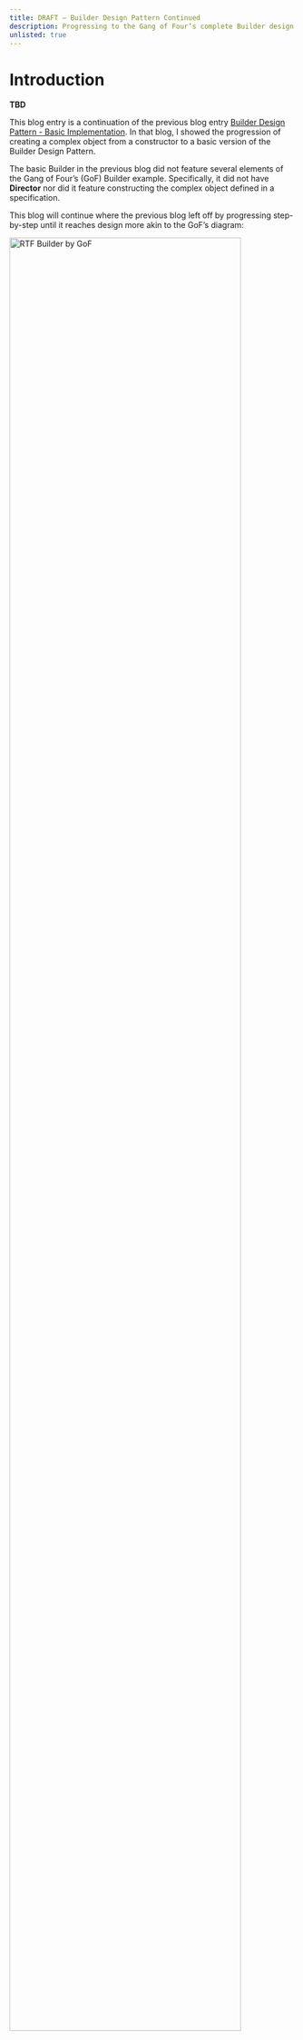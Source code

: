 ```yaml
---
title: DRAFT – Builder Design Pattern Continued
description: Progressing to the Gang of Four’s complete Builder design
unlisted: true
---
```


# Introduction
__TBD__

This blog entry is a continuation of the previous blog entry [Builder Design Pattern - Basic Implementation]( https://jhumelsine.github.io/2025/08/13/builder-basic-impl.html). In that blog, I showed the progression of creating a complex object from a constructor to a basic version of the Builder Design Pattern.

The basic Builder in the previous blog did not feature several elements of the Gang of Four’s (GoF) Builder example. Specifically, it did not have __Director__ nor did it feature constructing the complex object defined in a specification.

This blog will continue where the previous blog left off by progressing step-by-step until it reaches design more akin to the GoF’s diagram:

<img src="/assets/Builder1-1.png" alt="RTF Builder by GoF" width = "90%" align="center" style="padding-right: 35px;">
 

These step-by-step transitions will pull elements of the design apart along their seams. There will be a little messiness as I progress. It’s like reorganizing a room. You need to pull everything apart before you can organize the elements to put it back together.

This blog entry will focus upon the design elements and implementation snippets in transition toward the GoF’s Builder design.

# Addressing Tight Coupling
The previous blog concluded with the [Pizza.Builder]( https://jhumelsine.github.io/2025/08/13/builder-basic-impl.html#the-pizzabuilder) design, which is indeed a Builder. But `Pizza.Builder` was declared as an inner class of `Pizza`, which tightly coupled the two classes. For some designs this may make perfect sense. However, this tight coupling won’t support the remaining GoF Builder behaviors that I want to convey.

Here is an intermediate redesign moving toward the GoF’s Builder. This would not be my final design. I must make some _accommodations_ in this design that I don’t particularly like, but they will make it easier to transition to the full GoF Builder design. I am mostly including this design since it is a transient transitional phase in moving toward the final design.

Here is the updated UML diagram with separate `PizzaBuilder` and `Pizza` class definitions. `Pizza` no longer has knowledge of nor depends upon `PizzaBuilder`. I also added a `Client` class to show how it uses `PizzaBuilder` to build a `Pizza` instance. The `Client` is the [Configurer](https://jhumelsine.github.io/2023/10/09/dependency-injection-design-pattern.html#configurer) in this design and it will be the Configure throughout these design phases.

<img src="/assets/Builder-3-1.png" alt="Pizza/PizzaBuilder decoupling" width = "70%" align="center" style="padding: 35px;">

Here is the code:
```java
import java.util.*;

public class PizzaBuilder1 {
    public static void main(String[] args) {
        Pizza pizza1 = new PizzaBuilder(PizzaSize.LARGE)
            .addPepperoni()
            .addOnions()
            .build();
        System.out.println(pizza1);

        Pizza pizza2 = new PizzaBuilder(PizzaSize.MEDIUM)
            .addPepperoni()
            .addPeppers()
            .addOnions()
            .addBlackOlives()
            .build();
        System.out.println(pizza2);

        Pizza pizza3 = new PizzaBuilder(PizzaSize.SMALL).build();
        System.out.println(pizza3);
    }

}

enum PizzaSize {
    SMALL, MEDIUM, LARGE
}

public class PizzaBuilder {
    private PizzaSize size;
    private boolean pepperoni = false;
    private boolean peppers = false;
    private boolean onions = false;
    private boolean blackOlives = false;

    public PizzaBuilder(PizzaSize size) {
        this.size = size;
    }

    public PizzaBuilder addPepperoni() {
        pepperoni = true;
        return this;
    }

    public PizzaBuilder addPeppers() {
        peppers = true;
        return this;
    }

    public PizzaBuilder addOnions() {
        onions = true;
        return this;
    }

    public PizzaBuilder addBlackOlives() {
        blackOlives = true;
        return this;
    }

    public Pizza build() {
        return new Pizza(size, pepperoni, peppers, onions, blackOlives);
    }
}

class Pizza {
    private final PizzaSize size;
    private final boolean pepperoni;
    private final boolean peppers;
    private final boolean onions;
    private final boolean blackOlives;

    Pizza(PizzaSize size, boolean pepperoni, boolean peppers, boolean onions, boolean blackOlives) {
        this.size = size;
        this.pepperoni = pepperoni;
        this.peppers = peppers;
        this.onions = onions;
        this.blackOlives = blackOlives;
    }

    @Override
    public String toString() {
        StringBuilder description = new StringBuilder();
        description.append("Pizza Size: ").append(size);

        description.append(" with toppings:");
        boolean hasToppings = false;

        if (pepperoni) {
            description.append(" Pepperoni");
            hasToppings = true;
        }
        if (peppers) {
            if (hasToppings) description.append(",");
            description.append(" Peppers");
            hasToppings = true;
        }
        if (onions) {
            if (hasToppings) description.append(",");
            description.append(" Onions");
            hasToppings = true;
        }
        if (blackOlives) {
            if (hasToppings) description.append(",");
            description.append(" Black Olives");
            hasToppings = true;
        }

        if (!hasToppings) {
            description.append(" None");
        }

        return description.toString();
    }
}
```

# Extracting a PizzaBuilder Interface
The GoF’s Builder example declares a __Builder__ interface with several concrete __Builder__ classes. In this phase, I’m going to convert `PizzaBuilder` into an interface and move its implementation to `StandardPizzaBuilder`. Most of the rest of the design remains the same.

`Client` must still access the concrete builder, now named `StandardPizzaBuilder`. That’s because `build()` is not declared in the `PizzaBuilder` interface. The interface only defines methods that define pizza toppings. `PizzaSize` is still declared within the `StandardPizzaBuilder’s` constructor. I feel that should belong in `PizzaBuilder` as well, which I’ll introduce in the subsequent transition phase.

Each concrete class that implements `PizzaBuilder` can build its own type of product, which will become more obvious when I add a second concrete class. Concrete `PizzaBuilder` classes are not obligated to create a `Pizza` as their product.

Since the `Client` wants to create a `Pizza`, it will still reference the `StandardPizzaBuilder` class so that it has access to its `Pizza build()` method.

<img src="/assets/Builder-3-2.png" alt="PizzaBuilder Interface" width = "70%" align="center" style="padding: 35px;">
 
Here are the updated Java snippets. The entire implementation for each design phase is provided at [Complete Demo Code](#CompleteDemoCode).
```java
interface PizzaBuilder {
    void addPepperoni();

    void addPeppers();

    void addOnions();

    void addBlackOlives();
}

public class StandardPizzaBuilder implements PizzaBuilder {
    private PizzaSize size;
    private boolean pepperoni = false;
    private boolean peppers = false;
    private boolean onions = false;
    private boolean blackOlives = false;

    public StandardPizzaBuilder(PizzaSize size) {
        this.size = size;
    }

    @Override
    public void addPepperoni() {
        pepperoni = true;
    }

    @Override
    public void addPeppers() {
        peppers = true;
    }

    @Override
    public void addOnions() {
        onions = true;
    }

    @Override
    public void addBlackOlives() {
        blackOlives = true;
    }

    public Pizza build() {
        return new Pizza(size, pepperoni, peppers, onions, blackOlives);
    }
}
```

# Adding the Director
Every __Builder__ example I have provided thus far has featured a hardcoded construction. If the `Client` wishes to build a different `Pizza`, then that will require a code change. I want more flexibility in the design. I want a customer to be able to customize their Pizza. I want them to be able to put any combinations of toppings on it without having to update the implementation.

The GoF’s Builder design includes a __Director__ that will accommodate customized complex object construction. The __Director__ implements a method that the GoF called _parseRTF()_ in their domain specific example and _Construct()_ in their more generalized example. This method parses a specification, identifies construction details and delegates them to an `Builder` interface, whose reference has been provided as a method parameter. That is, `Construct()` does not know nor depend upon a specific concrete `Builder`. It only depends upon the `Builder` interface contract.

This first diagram features `PizzaDirector`. Its `construct()` method declares two parameters:
* `List<String> specification` which represents a specification that consists of multiple lines of strings. The specification origin may have been a text file or the selections on an app by the customer.
* `PizzaBuilder` which is the interface to which the `PizzaDirector` will direct its construction.

`setSize(PizzaSize size)` has also been added to `PizzaBuilder` thereby placing it in the `PizzaBuilder` interface contract, which makes more sense, at least to me.

`construct(specification, pizzaBuilder)` iterates each specification line and based upon its value, delegates to the appropriate `PizzaBuilder` method. `construct(specification, pizzaBuilder)` only constructs the `PizzaBuilder` by telling it the pizza size and toppings. It does not build the pizza itself.

<img src="/assets/Builder-3-3.png" alt="PizzaDirector details" width = "70%" align="center" style="padding: 35px;">

The previous diagram is only part of the design. `construct(…)` required too much space to fit the entire design on one diagram.

Here’s the complete design where the `construct()` details have been removed. A few items of note:
* `Client` no longer hardcodes the pizza. The pizza order resides within the specification. The other parts of `Client` are mostly the same as with the previous design.
* Except for moving `setSize(PizzaSize`, `PizzaBuilder` and `StandardPizzaBuilder` have not changed.
* `Pizza` has never changed. Since it has no dependencies upon the rest of the design.

<img src="/assets/Builder-3-4.png" alt="Complete Design with PizzaDirector" width = "70%" align="center" style="padding: 35px;">
 
Here is the code for the updated elements in this design:
```java
StandardPizzaBuilder pizzaBuilder1 = new StandardPizzaBuilder();
PizzaDirector.construct(getLargePizzaSpecification(), pizzaBuilder1);
Pizza pizza1 = pizzaBuilder1.build();
System.out.println(pizza1);

private static List<String> getLargePizzaSpecification() {
    List<String> specification = new LinkedList<>();

    specification.add("Large");
    specification.add("pepperoni");
    specification.add("onions");

    return specification;
}

class PizzaDirector {

    public static void construct(List<String> specification, PizzaBuilder pizzaBuilder) throws Exception {
        for (String spec : specification) {
            switch (spec.toUpperCase()) {
                case "LARGE": pizzaBuilder.setSize(PizzaSize.LARGE); break;
                case "MEDIUM": pizzaBuilder.setSize(PizzaSize.MEDIUM); break;
                case "SMALL": pizzaBuilder.setSize(PizzaSize.SMALL); break;
                case "PEPPERONI": pizzaBuilder.addPepperoni(); break;
                case "PEPPERS": pizzaBuilder.addPeppers(); break;
                case "ONIONS": pizzaBuilder.addOnions(); break;
                case "BLACK OLIVES": pizzaBuilder.addBlackOlives(); break;
                default: throw new Exception("Unknown spec=" + spec);
            }
        }
    }
}

public class StandardPizzaBuilder implements PizzaBuilder {
    private PizzaSize size = null;
    private boolean pepperoni = false;
    private boolean peppers = false;
    private boolean onions = false;
    private boolean blackOlives = false;

    public void setSize(PizzaSize size) {
        this.size = size;
    }

    public void addPepperoni() {
        pepperoni = true;
    }

    public void addPeppers() {
        peppers = true;
    }

    public void addOnions() {
        onions = true;
    }

    public void addBlackOlives() {
        blackOlives = true;
    }

    public Pizza build() {
        return new Pizza(size, pepperoni, peppers, onions, blackOlives);
    }
}
```

# A New Concrete PizzaBuilder
The GoF also featured several concrete Builders. In this final design I’ll add `CaloriePizzaBuilder`, which is a `PizzaBuilder`. This design shows how simple it is to add a new concrete `PizzaBuilder` once the design infrastructure has matured.
`CaloriePizzaBuilder’s` product is the number of calories in the pizza, which is returned as an `int`.

Here’s the design that supports `CaloriePizzaBuilder`. Here are a few items of note:
* `CaloriePizzaBuiler` has been added.
* The `Client` has been updated, but barely. It creates a `CaloriePizzaBuilder` rather than a `StandardPizzaBuilder`. `calories` is a basic type rather than an object.
* Nothing else in the design changes.

<img src="/assets/Builder-3-5.png" alt="CaloriePizzaBuilder" width = "70%" align="center" style="padding: 35px;">

Here are snippets of the updated code. The `PizzaSize` will act as a scalar to increase the number of calories reflecting the fact that larger pizzas will have more calories.
```java
StandardPizzaBuilder pizzaBuilder1 = new StandardPizzaBuilder();
PizzaDirector.construct(getLargePizzaSpecification(), pizzaBuilder1);
Pizza pizza1 = pizzaBuilder1.build();
System.out.println(pizza1);

public class CaloriePizzaBuilder implements PizzaBuilder {
    private PizzaSize size = null;
    private int calories = 0;

    public void setSize(PizzaSize size) {
        this.size = size;
        calories += getSizeRatio(size) * 1000.0;
    }

    private double getSizeRatio(PizzaSize size) {
        switch (size) {
            case SMALL: return 1.0;
            case MEDIUM: return 1.5;
            case LARGE: return 2.0;
            default: return 0.0;
        }
    }

    public void addPepperoni() {
        calories += getSizeRatio(size) * 250;
    }

    public void addPeppers() {
        calories += getSizeRatio(size) * 30;
    }

    public void addOnions() {
        calories += getSizeRatio(size) * 25;
    }

    public void addBlackOlives() {
        calories += getSizeRatio(size) * 100;
    }

    public int getCalories() {
        return calories;
    }
}
```

# The Complete Design
This final diagram shows all elements in the design. Its structure mirrors the GoF’s example at the top of this blog and also available [here](https://jhumelsine.github.io/2025/08/08/builder-introduction.html#why-use-it).

Once the entire design assembled, it becomes obvious that the `Strategy Design Pattern](https://jhumelsine.github.io/2023/09/21/strategy-design-pattern.html) is a major design element in this design. For example, this design can easily accommodate more concrete `PizzaBuilders` such as `PricePizzaBuilder`, for which its implementation would look very similar to `CaloriePizzaBuilder`, but rather than calculating calories, it would calculate the cost of the built pizza.

<img src="/assets/Builder-3-6.png" alt="Complete Design" width = "70%" align="center" style="padding: 35px;">
 
# But Wait, There’s More
There’s one more aspect of Builder that’s useful. I think it’s the most important aspect of Builder, but the GoF don’t really mention it. I’ll cover that in the next and final Builder blog entry.

# Summary
__TBD__

# References
See: [Previous Blog References](https://jhumelsine.github.io/2025/08/08/builder-introduction.html#references)

# Complete Demo Code
Here’s the entire implementation up to this point as one file. Copy and paste it into a Java environment and execute it. If you don’t have Java, try this [Online Java Environment](https://www.programiz.com/java-programming/online-compiler/). Add more tests. Play with the implementation. Refactor some of the code.

## Addressing Tight Coupling
```java
```

## Extracting a PizzaBuilder Interface
```java
```

## Adding the Director
```java
```

## A New Concrete PizzaBuilder
```java
```



